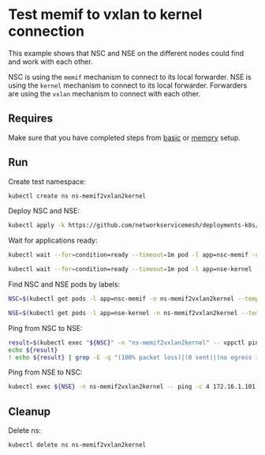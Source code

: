 # Test memif to vxlan to kernel connection

This example shows that NSC and NSE on the different nodes could find and work with each other.


NSC is using the `memif` mechanism to connect to its local forwarder.
NSE is using the `kernel` mechanism to connect to its local forwarder.
Forwarders are using the `vxlan` mechanism to connect with each other.

## Requires

Make sure that you have completed steps from [basic](../../basic) or [memory](../../memory) setup.

## Run

Create test namespace:
```bash
kubectl create ns ns-memif2vxlan2kernel
```

Deploy NSC and NSE:
```bash
kubectl apply -k https://github.com/networkservicemesh/deployments-k8s/examples/use-cases/Memif2Vxlan2Kernel?ref=13a21d368637e2293f03474bd9833a42a2408598
```

Wait for applications ready:
```bash
kubectl wait --for=condition=ready --timeout=1m pod -l app=nsc-memif -n ns-memif2vxlan2kernel
```
```bash
kubectl wait --for=condition=ready --timeout=1m pod -l app=nse-kernel -n ns-memif2vxlan2kernel
```

Find NSC and NSE pods by labels:
```bash
NSC=$(kubectl get pods -l app=nsc-memif -n ns-memif2vxlan2kernel --template '{{range .items}}{{.metadata.name}}{{"\n"}}{{end}}')
```
```bash
NSE=$(kubectl get pods -l app=nse-kernel -n ns-memif2vxlan2kernel --template '{{range .items}}{{.metadata.name}}{{"\n"}}{{end}}')
```

Ping from NSC to NSE:
```bash
result=$(kubectl exec "${NSC}" -n "ns-memif2vxlan2kernel" -- vppctl ping 172.16.1.100 repeat 4)
echo ${result}
! echo ${result} | grep -E -q "(100% packet loss)|(0 sent)|(no egress interface)"
```

Ping from NSE to NSC:
```bash
kubectl exec ${NSE} -n ns-memif2vxlan2kernel -- ping -c 4 172.16.1.101
```

## Cleanup

Delete ns:
```bash
kubectl delete ns ns-memif2vxlan2kernel
```
